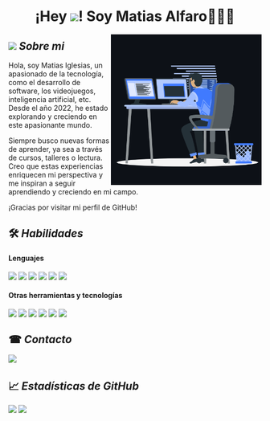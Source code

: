 <h1 align="center">¡Hey <img src="https://media.giphy.com/media/hvRJCLFzcasrR4ia7z/giphy.gif" width="35">! Soy Matias Alfaro👨🏻‍💻</h1>

<img align="right" width=300px alt="Unicorn" src="https://raw.githubusercontent.com/SubhadeepZilong/SubhadeepZilong/main/icons/animation_500_kxa883sd.gif" />

<h2><strong><em><img src="https://media.giphy.com/media/ObNTw8Uzwy6KQ/giphy.gif" width="30px">&nbsp;Sobre mi</em></strong></h2>

Hola, soy Matias Iglesias, un apasionado de la tecnología, como el desarrollo de software, los videojuegos, inteligencia artificial, etc. Desde el año 2022, he estado explorando y creciendo en este apasionante mundo.

Siempre busco nuevas formas de aprender, ya sea a través de cursos, talleres o lectura. Creo que estas experiencias enriquecen mi perspectiva y me inspiran a seguir aprendiendo y creciendo en mi campo.

¡Gracias por visitar mi perfil de GitHub!

## 🛠️ ***Habilidades***

<h4> Lenguajes </h4>
<span> 
  <img src="https://img.shields.io/badge/HTML5-E34F26?style=for-the-badge&logo=html5&logoColor=white">
  <img src="https://img.shields.io/badge/CSS3-1572B6?style=for-the-badge&logo=css3&logoColor=white">
  <img src="https://img.shields.io/badge/JavaScript-F7DF1E?style=for-the-badge&logo=javascript&logoColor=black">
  <img src="https://img.shields.io/badge/Java-ED8B00?style=for-the-badge&logo=java&logoColor=white">
  <img src="https://img.shields.io/badge/C-00599C?style=for-the-badge&logo=c&logoColor=white">
  <img src="https://img.shields.io/badge/c++-%2300599C.svg?style=for-the-badge&logo=c%2B%2B&logoColor=white">
</span>

<h4> Otras herramientas y tecnologías </h4>
<span>
  <img src="https://img.shields.io/badge/git-%23F05033.svg?style=for-the-badge&logo=git&logoColor=white">
  <img src="https://img.shields.io/badge/Notion-%23000000.svg?style=for-the-badge&logo=notion&logoColor=white">
  <img src="https://img.shields.io/badge/MySQL-00000F?style=for-the-badge&logo=mysql&logoColor=white">
  <img src="https://img.shields.io/badge/Xampp-F37623?style=for-the-badge&logo=xampp&logoColor=white">
  <img src="https://img.shields.io/badge/cisco-%23049fd9.svg?style=for-the-badge&logo=cisco&logoColor=black">
  <img src="https://img.shields.io/badge/CMake-%23008FBA.svg?style=for-the-badge&logo=cmake&logoColor=white">
</span>

## ☎ ***Contacto***
<a href="https://www.linkedin.com/in/matias-alfaro-iglesias-7541b121a/">
  <img src="https://img.shields.io/badge/linkedin-%230077B5.svg?&style=for-the-badge&logo=linkedin&logoColor=white">
</a>

## 📈 ***Estadísticas de GitHub***

[![](https://github-readme-stats.vercel.app/api?username=mat1as75&show_icons=true&theme=tokyonight&hide_border=true&locale=en)](https://github.com/mat1as75)
[![](https://github-readme-streak-stats.herokuapp.com/?user=mat1as75&theme=material-palenight)](https://github.com/mat1as75)



